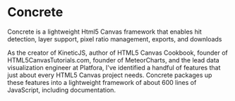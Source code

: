 # Concrete
Concrete is a lightweight Html5 Canvas framework that enables hit detection, layer support, pixel ratio management, exports, and downloads

As the creator of KineticJS, author of HTML5 Canvas Cookbook, founder of HTML5CanvasTutorials.com, founder of MeteorCharts, and the lead data visualization engineer at Platfora, I've identified a handful of features that just about every HTML5 Canvas project needs.  Concrete packages up these features into a lightweight framework of about 600 lines of JavaScript, including documentation.  
